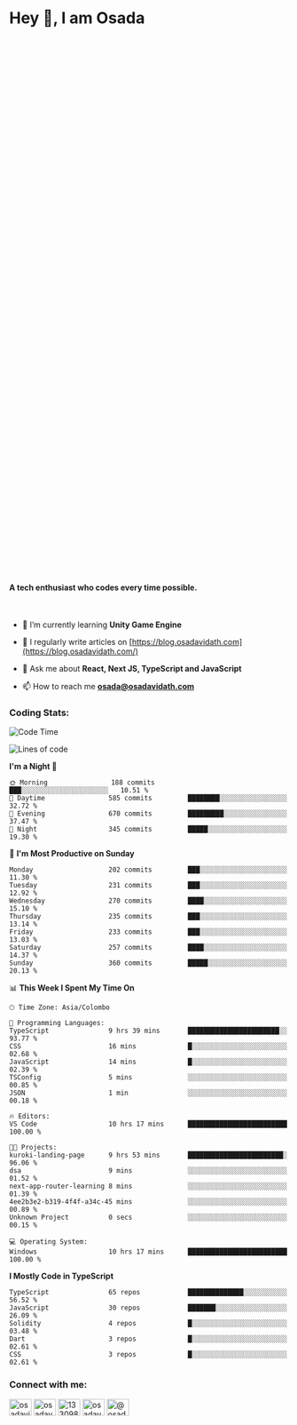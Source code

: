 <h1>Hey 👋, I am Osada</h1>
<h4 style="margin-top: 1000px;">A tech enthusiast who codes every time possible.</h4>

</br>

- 🌱 I’m currently learning **Unity Game Engine**

- 📝 I regularly write articles on [https://blog.osadavidath.com](https://blog.osadavidath.com/)

- 💬 Ask me about **React, Next JS, TypeScript and JavaScript**

- 📫 How to reach me **osada@osadavidath.com**

### Coding Stats: 

<!--START_SECTION:waka-->
![Code Time](http://img.shields.io/badge/Code%20Time-1%2C469%20hrs%2018%20mins-blue)

![Lines of code](https://img.shields.io/badge/From%20Hello%20World%20I%27ve%20Written-1.2%20million%20lines%20of%20code-blue)

**I'm a Night 🦉** 

```text
🌞 Morning                188 commits         ███░░░░░░░░░░░░░░░░░░░░░░   10.51 % 
🌆 Daytime                585 commits         ████████░░░░░░░░░░░░░░░░░   32.72 % 
🌃 Evening                670 commits         █████████░░░░░░░░░░░░░░░░   37.47 % 
🌙 Night                  345 commits         █████░░░░░░░░░░░░░░░░░░░░   19.30 % 
```
📅 **I'm Most Productive on Sunday** 

```text
Monday                   202 commits         ███░░░░░░░░░░░░░░░░░░░░░░   11.30 % 
Tuesday                  231 commits         ███░░░░░░░░░░░░░░░░░░░░░░   12.92 % 
Wednesday                270 commits         ████░░░░░░░░░░░░░░░░░░░░░   15.10 % 
Thursday                 235 commits         ███░░░░░░░░░░░░░░░░░░░░░░   13.14 % 
Friday                   233 commits         ███░░░░░░░░░░░░░░░░░░░░░░   13.03 % 
Saturday                 257 commits         ████░░░░░░░░░░░░░░░░░░░░░   14.37 % 
Sunday                   360 commits         █████░░░░░░░░░░░░░░░░░░░░   20.13 % 
```


📊 **This Week I Spent My Time On** 

```text
🕑︎ Time Zone: Asia/Colombo

💬 Programming Languages: 
TypeScript               9 hrs 39 mins       ███████████████████████░░   93.77 % 
CSS                      16 mins             █░░░░░░░░░░░░░░░░░░░░░░░░   02.68 % 
JavaScript               14 mins             █░░░░░░░░░░░░░░░░░░░░░░░░   02.39 % 
TSConfig                 5 mins              ░░░░░░░░░░░░░░░░░░░░░░░░░   00.85 % 
JSON                     1 min               ░░░░░░░░░░░░░░░░░░░░░░░░░   00.18 % 

🔥 Editors: 
VS Code                  10 hrs 17 mins      █████████████████████████   100.00 % 

🐱‍💻 Projects: 
kuroki-landing-page      9 hrs 53 mins       ████████████████████████░   96.06 % 
dsa                      9 mins              ░░░░░░░░░░░░░░░░░░░░░░░░░   01.52 % 
next-app-router-learning 8 mins              ░░░░░░░░░░░░░░░░░░░░░░░░░   01.39 % 
4ee2b3e2-b319-4f4f-a34c-45 mins              ░░░░░░░░░░░░░░░░░░░░░░░░░   00.89 % 
Unknown Project          0 secs              ░░░░░░░░░░░░░░░░░░░░░░░░░   00.15 % 

💻 Operating System: 
Windows                  10 hrs 17 mins      █████████████████████████   100.00 % 
```

**I Mostly Code in TypeScript** 

```text
TypeScript               65 repos            ██████████████░░░░░░░░░░░   56.52 % 
JavaScript               30 repos            ███████░░░░░░░░░░░░░░░░░░   26.09 % 
Solidity                 4 repos             █░░░░░░░░░░░░░░░░░░░░░░░░   03.48 % 
Dart                     3 repos             █░░░░░░░░░░░░░░░░░░░░░░░░   02.61 % 
CSS                      3 repos             █░░░░░░░░░░░░░░░░░░░░░░░░   02.61 % 
```




<!--END_SECTION:waka-->

<h3 align="left">Connect with me:</h3>
<p align="left">
<a href="https://twitter.com/osadavidath" target="blank"><img align="center" src="https://raw.githubusercontent.com/rahuldkjain/github-profile-readme-generator/master/src/images/icons/Social/twitter.svg" alt="osadavidath" height="30" width="40" /></a>
<a href="https://linkedin.com/in/osadavc" target="blank"><img align="center" src="https://raw.githubusercontent.com/rahuldkjain/github-profile-readme-generator/master/src/images/icons/Social/linked-in-alt.svg" alt="osadavc" height="30" width="40" /></a>
<a href="https://stackoverflow.com/users/13309879" target="blank"><img align="center" src="https://raw.githubusercontent.com/rahuldkjain/github-profile-readme-generator/master/src/images/icons/Social/stack-overflow.svg" alt="13309879" height="30" width="40" /></a>
<a href="https://instagram.com/osadavc" target="blank"><img align="center" src="https://raw.githubusercontent.com/rahuldkjain/github-profile-readme-generator/master/src/images/icons/Social/instagram.svg" alt="osadavc" height="30" width="40" /></a>
<a href="https://hashnode.com/@osadavc" target="blank"><img align="center" src="https://raw.githubusercontent.com/danielcranney/readme-generator/main/public/icons/socials/hashnode.svg" alt="@osadavc" height="30" width="40" /></a>
</p>
